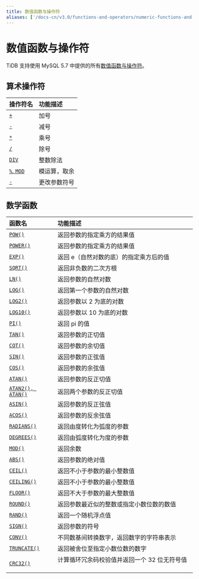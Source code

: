 ```yaml
---
title: 数值函数与操作符
aliases: ['/docs-cn/v3.0/functions-and-operators/numeric-functions-and-operators/','/docs-cn/v3.0/reference/sql/functions-and-operators/numeric-functions-and-operators/','/docs-cn/sql/numeric-functions-and-operators/']
---
```


# 数值函数与操作符

TiDB 支持使用 MySQL 5.7 中提供的所有[数值函数与操作符](https://dev.mysql.com/doc/refman/5.7/en/numeric-functions.html)。

## 算术操作符

| 操作符名     | 功能描述                       |
|:-------------|:--------------------------------|
| [`+`](https://dev.mysql.com/doc/refman/5.7/en/arithmetic-functions.html#operator_plus)        | 加号                 |
| [`-`](https://dev.mysql.com/doc/refman/5.7/en/arithmetic-functions.html#operator_minus)       | 减号                    |
| [`*`](https://dev.mysql.com/doc/refman/5.7/en/arithmetic-functions.html#operator_times)       | 乘号           |
| [`/`](https://dev.mysql.com/doc/refman/5.7/en/arithmetic-functions.html#operator_divide)      | 除号                 |
| [`DIV`](https://dev.mysql.com/doc/refman/5.7/en/arithmetic-functions.html#operator_div)       | 整数除法                  |
| [`%`, `MOD`](https://dev.mysql.com/doc/refman/5.7/en/arithmetic-functions.html#operator_mod)  | 模运算，取余                   |
| [`-`](https://dev.mysql.com/doc/refman/5.7/en/arithmetic-functions.html#operator_unary-minus) | 更改参数符号   |

## 数学函数

| 函数名                                                                                                      | 功能描述                                                       |
|:----------------------------------------------------------------------------------------------------------|:------------------------------------------------------------------|
| [`POW()`](https://dev.mysql.com/doc/refman/5.7/en/mathematical-functions.html#function_pow)               | 返回参数的指定乘方的结果值                 |
| [`POWER()`](https://dev.mysql.com/doc/refman/5.7/en/mathematical-functions.html#function_power)           | 返回参数的指定乘方的结果值                 |
| [`EXP()`](https://dev.mysql.com/doc/refman/5.7/en/mathematical-functions.html#function_exp)               | 返回 e（自然对数的底）的指定乘方后的值                                         |
| [`SQRT()`](https://dev.mysql.com/doc/refman/5.7/en/mathematical-functions.html#function_sqrt)             | 返回非负数的二次方根                          |
| [`LN()`](https://dev.mysql.com/doc/refman/5.7/en/mathematical-functions.html#function_ln)                 | 返回参数的自然对数                   |
| [`LOG()`](https://dev.mysql.com/doc/refman/5.7/en/mathematical-functions.html#function_log)               | 返回第一个参数的自然对数                |
| [`LOG2()`](https://dev.mysql.com/doc/refman/5.7/en/mathematical-functions.html#function_log2)             | 返回参数以 2 为底的对数                       |
| [`LOG10()`](https://dev.mysql.com/doc/refman/5.7/en/mathematical-functions.html#function_log10)           | 返回参数以 10 为底的对数                    |
| [`PI()`](https://dev.mysql.com/doc/refman/5.7/en/mathematical-functions.html#function_pi)                 | 返回 pi 的值                                           |
| [`TAN()`](https://dev.mysql.com/doc/refman/5.7/en/mathematical-functions.html#function_tan)               | 返回参数的正切值   |
| [`COT()`](https://dev.mysql.com/doc/refman/5.7/en/mathematical-functions.html#function_cot)               | 返回参数的余切值                                              |
| [`SIN()`](https://dev.mysql.com/doc/refman/5.7/en/mathematical-functions.html#function_sin)               | 返回参数的正弦值                       |
| [`COS()`](https://dev.mysql.com/doc/refman/5.7/en/mathematical-functions.html#function_cos)               | 返回参数的余弦值                                                 |
| [`ATAN()`](https://dev.mysql.com/doc/refman/5.7/en/mathematical-functions.html#function_atan)             | 返回参数的反正切值                                            |
| [`ATAN2(), ATAN()`](https://dev.mysql.com/doc/refman/5.7/en/mathematical-functions.html#function_atan2)   | 返回两个参数的反正切值                  |
| [`ASIN()`](https://dev.mysql.com/doc/refman/5.7/en/mathematical-functions.html#function_asin)             | 返回参数的反正弦值                                               |
| [`ACOS()`](https://dev.mysql.com/doc/refman/5.7/en/mathematical-functions.html#function_acos)             | 返回参数的反余弦值                                             |
| [`RADIANS()`](https://dev.mysql.com/doc/refman/5.7/en/mathematical-functions.html#function_radians)       | 返回由度转化为弧度的参数                  |
| [`DEGREES()`](https://dev.mysql.com/doc/refman/5.7/en/mathematical-functions.html#function_degrees)       | 返回由弧度转化为度的参数              |
| [`MOD()`](https://dev.mysql.com/doc/refman/5.7/en/mathematical-functions.html#function_mod)               | 返回余数                                              |
| [`ABS()`](https://dev.mysql.com/doc/refman/5.7/en/mathematical-functions.html#function_abs)               | 返回参数的绝对值                                         |
| [`CEIL()`](https://dev.mysql.com/doc/refman/5.7/en/mathematical-functions.html#function_ceil)             | 返回不小于参数的最小整数值   |
| [`CEILING()`](https://dev.mysql.com/doc/refman/5.7/en/mathematical-functions.html#function_ceiling)       | 返回不小于参数的最小整数值  |
| [`FLOOR()`](https://dev.mysql.com/doc/refman/5.7/en/mathematical-functions.html#function_floor)           | 返回不大于参数的最大整数值    |
| [`ROUND()`](https://dev.mysql.com/doc/refman/5.7/en/mathematical-functions.html#function_round)           | 返回参数最近似的整数或指定小数位数的数值                                                |
| [`RAND()`](https://dev.mysql.com/doc/refman/5.7/en/mathematical-functions.html#function_rand)             | 返回一个随机浮点值    |
| [`SIGN()`](https://dev.mysql.com/doc/refman/5.7/en/mathematical-functions.html#function_sign)             | 返回参数的符号      |
| [`CONV()`](https://dev.mysql.com/doc/refman/5.7/en/mathematical-functions.html#function_conv)             | 不同数基间转换数字，返回数字的字符串表示   |
| [`TRUNCATE()`](https://dev.mysql.com/doc/refman/5.7/en/mathematical-functions.html#function_truncate)     | 返回被舍位至指定小数位数的数字     |
| [`CRC32()`](https://dev.mysql.com/doc/refman/5.7/en/mathematical-functions.html#function_crc32)           | 计算循环冗余码校验值并返回一个 32 位无符号值                     |
